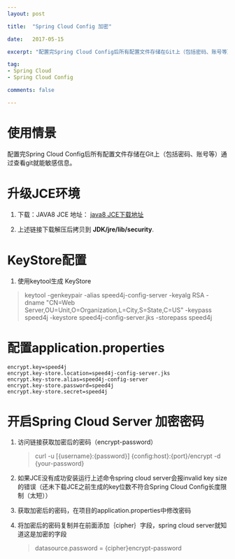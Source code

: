 ```yaml
---
layout: post

title:  "Spring Cloud Config 加密"

date:   2017-05-15

excerpt: "配置完Spring Cloud Config后所有配置文件存储在Git上（包括密码、账号等）通过查看git就能敏感信息。"

tag:
- Spring Cloud
- Spring Cloud Config

comments: false

---
```


# 使用情景

配置完Spring Cloud Config后所有配置文件存储在Git上（包括密码、账号等）通过查看git就能敏感信息。

# 升级JCE环境

1.  下载：JAVA8 JCE 地址： [java8 JCE下载地址](http://www.oracle.com/technetwork/java/javase/downloads/jce8-download-2133166.html)

2.  上述链接下载解压后拷贝到 **JDK/jre/lib/security**.

# KeyStore配置

1.  使用keytool生成 KeyStore

>   keytool -genkeypair -alias speed4j-config-server -keyalg RSA -dname "CN=Web Server,OU=Unit,O=Organization,L=City,S=State,C=US" -keypass speed4j -keystore speed4j-config-server.jks -storepass speed4j

# 配置application.properties

```properties
encrypt.key=speed4j
encrypt.key-store.location=speed4j-config-server.jks
encrypt.key-store.alias=speed4j-config-server
encrypt.key-store.password=speed4j
encrypt.key-store.secret=speed4j
```

# 开启Spring Cloud Server 加密密码

1.  访问链接获取加密后的密码（encrypt-password）  
    >curl -u [{username}:{password}] {config:host}:{port}/encrypt -d {your-password}

2.  如果JCE没有成功安装运行上述命令spring cloud server会报invalid key size的错误（还未下载JCE之前生成的key位数不符合Spring Cloud Config长度限制（太短））

3.  获取加密后的密码，在项目的application.properties中修改密码

4.  将加密后的密码复制并在前面添加｛cipher｝字段，spring cloud server就知道这是加密的字段  
    > datasource.password = {cipher}encrypt-password
